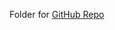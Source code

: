 Folder for [GitHub Repo](https://github.com/XuyangSHEN/Non-binary-deep-transfer-learning-for-image-classification)
